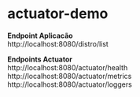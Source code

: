 # actuator-demo

<b>Endpoint Aplicacão</b> \
http://localhost:8080/distro/list 

<b>Endpoints Actuator</b> \
http://localhost:8080/actuator/health \
http://localhost:8080/actuator/metrics \
http://localhost:8080/actuator/loggers 
